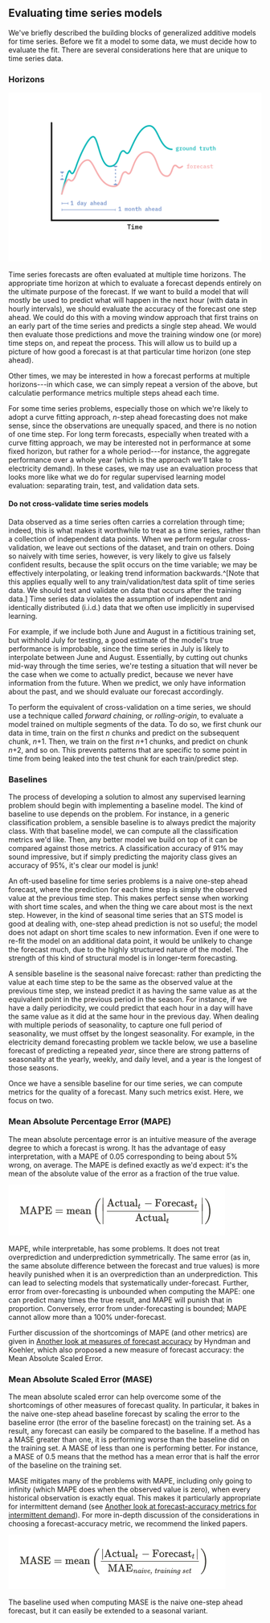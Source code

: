 ## Evaluating time series models

We've briefly described the building blocks of generalized additive
models for time series. Before we fit a model to some data, we must
decide how to evaluate the fit. There are several considerations here
that are unique to time series data.

### Horizons

![A model that is good at short term predictions may not be good at long term predictions, and vice versa. We should use a model appropriate to our purpose.](figures/ff16-08.png)

Time series forecasts are often evaluated at multiple time horizons. The
appropriate time horizon at which to evaluate a forecast depends
entirely on the ultimate purpose of the forecast. If we want to build a
model that will mostly be used to predict what will happen in the next
hour (with data in hourly intervals), we should evaluate the accuracy of
the forecast one step ahead. We could do this with a moving window
approach that first trains on an early part of the time series and
predicts a single step ahead. We would then evaluate those predictions
and move the training window one (or more) time steps on, and repeat the
process. This will allow us to build up a picture of how good a forecast
is at that particular time horizon (one step ahead).

Other times, we may be interested in how a forecast performs at multiple
horizons---in which case, we can simply repeat a version of the above,
but calculatie performance metrics multiple steps ahead each time.

For some time series problems, especially those on which we're likely to
adopt a curve fitting approach, *n*-step ahead forecasting does not make
sense, since the observations are unequally spaced, and there is no
notion of one time step. For long term forecasts, especially when
treated with a curve fitting approach, we may be interested not in
performance at some fixed horizon, but rather for a whole period---for
instance, the aggregate performance over a whole year (which is the
approach we'll take to electricity demand). In these cases, we may use
an evaluation process that looks more like what we do for regular
supervised learning model evaluation: separating train, test, and
validation data sets.

#### Do not cross-validate time series models

Data observed as a time series often carries a correlation through time;
indeed, this is what makes it worthwhile to treat as a time series,
rather than a collection of independent data points. When we perform
regular cross-validation, we leave out sections of the dataset, and
train on others. Doing so naively with time series, however, is very
likely to give us falsely confident results, because the split occurs on
the time variable; we may be effectively interpolating, or leaking trend
information backwards.^[Note that this applies equally well to any
train/validation/test data split of time series data.
We should test and validate on data that occurs after the training data.]
Time series data violates the assumption of independent and identically
distributed (i.i.d.) data that we often use implicitly in supervised learning.

For example, if we include both June and August in a fictitious training
set, but withhold July for testing, a good estimate of the model's true
performance is improbable, since the time series in July is likely to
interpolate between June and August. Essentially, by cutting out chunks
mid-way through the time series, we're testing a situation that will
never be the case when we come to actually predict, because we never
have information from the future. When we predict, we only have
information about the past, and we should evaluate our forecast
accordingly.

To perform the equivalent of cross-validation on a time series, we
should use a technique called *forward chaining*, or *rolling-origin*,
to evaluate a model trained on multiple segments of the data. To do so,
we first chunk our data in time, train on the first *n* chunks and
predict on the subsequent chunk, *n*+1. Then, we train on the first
*n*+1 chunks, and predict on chunk *n*+2, and so on. This prevents
patterns that are specific to some point in time from being leaked into
the test chunk for each train/predict step.

### Baselines

The process of developing a solution to almost any supervised learning
problem should begin with implementing a baseline model. The kind of
baseline to use depends on the problem. For instance, in a generic
classification problem, a sensible baseline is to always predict the
majority class. With that baseline model, we can compute all the
classification metrics we'd like. Then, any better model we build on top
of it can be compared against those metrics. A classification accuracy
of 91% may sound impressive, but if simply predicting the majority class
gives an accuracy of 95%, it's clear our model is junk!

An oft-used baseline for time series problems is a naive one-step ahead
forecast, where the prediction for each time step is simply the observed
value at the previous time step. This makes perfect sense when working
with short time scales, and when the thing we care about most is the
next step. However, in the kind of seasonal time series that an STS
model is good at dealing with, one-step ahead prediction is not so
useful; the model does not adapt on short time scales to new
information. Even if one were to re-fit the model on an additional data
point, it would be unlikely to change the forecast much, due to the
highly structured nature of the model. The strength of this kind of
structural model is in longer-term forecasting.

A sensible baseline is the seasonal naive forecast: rather than
predicting the value at each time step to be the same as the observed
value at the previous time step, we instead predict it as having the
same value as at the equivalent point in the previous period in the
season. For instance, if we have a daily periodicity, we could predict
that each hour in a day will have the same value as it did at the same
hour in the previous day. When dealing with multiple periods of
seasonality, to capture one full period of seasonality, we must offset
by the longest seasonality. For example, in the electricity demand
forecasting problem we tackle below, we use a baseline forecast of
predicting a repeated *year*, since there are strong patterns of
seasonality at the yearly, weekly, and daily level, and a year is the
longest of those seasons.

Once we have a sensible baseline for our time series, we can compute
metrics for the quality of a forecast. Many such metrics exist. Here, we
focus on two.

### Mean Absolute Percentage Error (MAPE)

The mean absolute percentage error is an intuitive measure of the
average degree to which a forecast is wrong. It has the advantage of
easy interpretation, with a MAPE of 0.05 corresponding to being about 5%
wrong, on average. The MAPE is defined exactly as we'd expect: it's the
mean of the absolute value of the error as a fraction of the true value.

![The definition of MAPE. The mean is taken over all timesteps *t*.](figures/MAPE-defn.png)

MAPE, while interpretable, has some problems. It does not treat
overprediction and underprediction symmetrically. The same error (as in,
the same absolute difference between the forecast and true values) is
more heavily punished when it is an overprediction than an
underprediction. This can lead to selecting models that systematically
under-forecast. Further, error from over-forecasting is unbounded when
computing the MAPE: one can predict many times the true result, and MAPE
will punish that in proportion. Conversely, error from under-forecasting
is bounded; MAPE cannot allow more than a 100% under-forecast.

Further discussion of the shortcomings of MAPE (and other metrics) are
given in [Another look at measures of forecast accuracy](https://robjhyndman.com/papers/mase.pdf) by Hyndman and
Koehler, which also proposed a new measure of forecast accuracy: the
Mean Absolute Scaled Error.

### Mean Absolute Scaled Error (MASE)

The mean absolute scaled error can help overcome some of the
shortcomings of other measures of forecast quality. In particular, it
bakes in the naive one-step ahead baseline forecast by scaling the error
to the baseline error (the error of the baseline forecast) on the
training set. As a result, any forecast can easily be compared to the
baseline. If a method has a MASE greater than one, it is performing
worse than the baseline did on the training set. A MASE of less than one
is performing better. For instance, a MASE of 0.5 means that the method
has a mean error that is half the error of the baseline on the training
set.

MASE mitigates many of the problems with MAPE, including only going to
infinity (which MAPE does when the observed value is zero), when every
historical observation is exactly equal. This makes it particularly
appropriate for intermittent demand (see [Another look at forecast-accuracy metrics for intermittent demand](https://robjhyndman.com/papers/foresight.pdf)).
For more in-depth discussion of the considerations in choosing a
forecast-accuracy metric, we recommend the linked papers.

![The definitio of MASE. The mean is taken over all timesteps *t*. The MAE is the Mean Absolute Error of the naive baseline model on the training set.](figures/MASE-defn.png)

The baseline used when computing MASE is the naive one-step ahead
forecast, but it can easily be extended to a seasonal variant.
